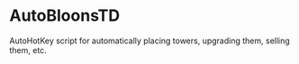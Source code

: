 # AutoBloonsTD
AutoHotKey script for automatically placing towers, upgrading them, selling them, etc. 
